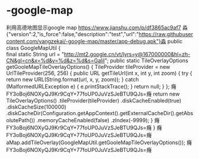# -google-map
利用高德地图显示google map
https://www.jianshu.com/p/df3865ac9af7
淼{"version":2,"is_force":false,"description":"test","url":"https://raw.githubusercontent.com/yangzekai/-google-map/master/app-debug.apk"}淼
public class GoogleMapUtil {          
final static String url = "http://mt2.google.cn/vt/lyrs=y@167000000&hl=zh-CN&gl=cn&x=%d&y=%d&z=%d&s=Galil";
public static TileOverlayOptions getGooleMapTileOverlayOptions() {
        TileProvider tileProvider = new UrlTileProvider(256, 256) {
            public URL getTileUrl(int x, int y, int zoom) {
                try {
                    return new URL(String.format(url, x, y, zoom));
                } catch (MalformedURLException e) {
                    e.printStackTrace();
                }
                return null;
            }
        };
癃FY3oBoj6NOXyQJ9Kr9CqY+77foUP0JuVzSJeBTU9QJs=癃
        return new TileOverlayOptions()
                .tileProvider(tileProvider)
                .diskCacheEnabled(true)
                .diskCacheSize(100000)
                .diskCacheDir(Configuration.getAppContext().getExternalCacheDir().getAbsolutePath())
                .memoryCacheEnabled(false)
                .zIndex(-9999);
    }
    癃FY3oBoj6NOXyQJ9Kr9CqY+77foUP0JuVzSJeBTU9QJs=癃
}
癃FY3oBoj6NOXyQJ9Kr9CqY+77foUP0JuVzSJeBTU9QJs=癃
aMap.addTileOverlay(GoogleMapUtil.getGooleMapTileOverlayOptions());
癃FY3oBoj6NOXyQJ9Kr9CqY+77foUP0JuVzSJeBTU9QJs=癃
